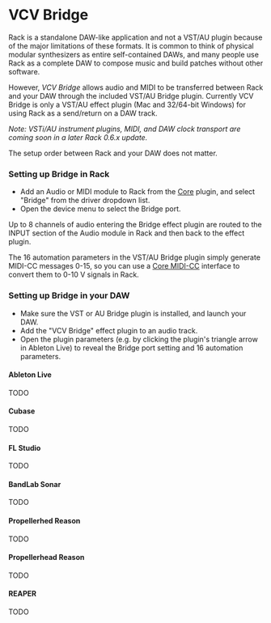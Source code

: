# VCV Bridge

Rack is a standalone DAW-like application and not a VST/AU plugin because of the major limitations of these formats.
It is common to think of physical modular synthesizers as entire self-contained DAWs, and many people use Rack as a complete DAW to compose music and build patches without other software.

However, *VCV Bridge* allows audio and MIDI to be transferred between Rack and your DAW through the included VST/AU Bridge plugin.
Currently VCV Bridge is only a VST/AU effect plugin (Mac and 32/64-bit Windows) for using Rack as a send/return on a DAW track.

*Note: VSTi/AU instrument plugins, MIDI, and DAW clock transport are coming soon in a later Rack 0.6.x update.*

The setup order between Rack and your DAW does not matter.

### Setting up Bridge in Rack

- Add an Audio or MIDI module to Rack from the [Core](Core.md) plugin, and select "Bridge" from the driver dropdown list.
- Open the device menu to select the Bridge port.

Up to 8 channels of audio entering the Bridge effect plugin are routed to the INPUT section of the Audio module in Rack and then back to the effect plugin.

The 16 automation parameters in the VST/AU Bridge plugin simply generate MIDI-CC messages 0-15, so you can use a [Core MIDI-CC](Core.md#midi-cc) interface to convert them to 0-10 V signals in Rack.

### Setting up Bridge in your DAW

- Make sure the VST or AU Bridge plugin is installed, and launch your DAW.
- Add the "VCV Bridge" effect plugin to an audio track.
- Open the plugin parameters (e.g. by clicking the plugin's triangle arrow in Ableton Live) to reveal the Bridge port setting and 16 automation parameters.

#### Ableton Live
TODO

#### Cubase
TODO

#### FL Studio
TODO

#### BandLab Sonar
TODO

#### Propellerhed Reason
TODO

#### Propellerhead Reason
TODO

#### REAPER
TODO
